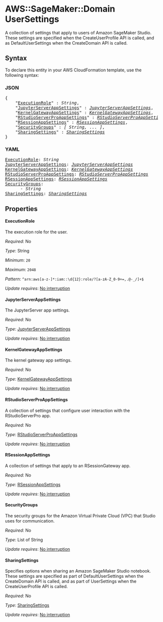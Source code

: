 # AWS::SageMaker::Domain UserSettings

A collection of settings that apply to users of Amazon SageMaker Studio. These settings are specified when the CreateUserProfile API is called, and as DefaultUserSettings when the CreateDomain API is called.

## Syntax

To declare this entity in your AWS CloudFormation template, use the following syntax:

### JSON

<pre>
{
    "<a href="#executionrole" title="ExecutionRole">ExecutionRole</a>" : <i>String</i>,
    "<a href="#jupyterserverappsettings" title="JupyterServerAppSettings">JupyterServerAppSettings</a>" : <i><a href="jupyterserverappsettings.md">JupyterServerAppSettings</a></i>,
    "<a href="#kernelgatewayappsettings" title="KernelGatewayAppSettings">KernelGatewayAppSettings</a>" : <i><a href="kernelgatewayappsettings.md">KernelGatewayAppSettings</a></i>,
    "<a href="#rstudioserverproappsettings" title="RStudioServerProAppSettings">RStudioServerProAppSettings</a>" : <i><a href="rstudioserverproappsettings.md">RStudioServerProAppSettings</a></i>,
    "<a href="#rsessionappsettings" title="RSessionAppSettings">RSessionAppSettings</a>" : <i><a href="rsessionappsettings.md">RSessionAppSettings</a></i>,
    "<a href="#securitygroups" title="SecurityGroups">SecurityGroups</a>" : <i>[ String, ... ]</i>,
    "<a href="#sharingsettings" title="SharingSettings">SharingSettings</a>" : <i><a href="sharingsettings.md">SharingSettings</a></i>
}
</pre>

### YAML

<pre>
<a href="#executionrole" title="ExecutionRole">ExecutionRole</a>: <i>String</i>
<a href="#jupyterserverappsettings" title="JupyterServerAppSettings">JupyterServerAppSettings</a>: <i><a href="jupyterserverappsettings.md">JupyterServerAppSettings</a></i>
<a href="#kernelgatewayappsettings" title="KernelGatewayAppSettings">KernelGatewayAppSettings</a>: <i><a href="kernelgatewayappsettings.md">KernelGatewayAppSettings</a></i>
<a href="#rstudioserverproappsettings" title="RStudioServerProAppSettings">RStudioServerProAppSettings</a>: <i><a href="rstudioserverproappsettings.md">RStudioServerProAppSettings</a></i>
<a href="#rsessionappsettings" title="RSessionAppSettings">RSessionAppSettings</a>: <i><a href="rsessionappsettings.md">RSessionAppSettings</a></i>
<a href="#securitygroups" title="SecurityGroups">SecurityGroups</a>: <i>
      - String</i>
<a href="#sharingsettings" title="SharingSettings">SharingSettings</a>: <i><a href="sharingsettings.md">SharingSettings</a></i>
</pre>

## Properties

#### ExecutionRole

The execution role for the user.

_Required_: No

_Type_: String

_Minimum_: <code>20</code>

_Maximum_: <code>2048</code>

_Pattern_: <code>^arn:aws[a-z\-]*:iam::\d{12}:role/?[a-zA-Z_0-9+=,.@\-_/]+$</code>

_Update requires_: [No interruption](https://docs.aws.amazon.com/AWSCloudFormation/latest/UserGuide/using-cfn-updating-stacks-update-behaviors.html#update-no-interrupt)

#### JupyterServerAppSettings

The JupyterServer app settings.

_Required_: No

_Type_: <a href="jupyterserverappsettings.md">JupyterServerAppSettings</a>

_Update requires_: [No interruption](https://docs.aws.amazon.com/AWSCloudFormation/latest/UserGuide/using-cfn-updating-stacks-update-behaviors.html#update-no-interrupt)

#### KernelGatewayAppSettings

The kernel gateway app settings.

_Required_: No

_Type_: <a href="kernelgatewayappsettings.md">KernelGatewayAppSettings</a>

_Update requires_: [No interruption](https://docs.aws.amazon.com/AWSCloudFormation/latest/UserGuide/using-cfn-updating-stacks-update-behaviors.html#update-no-interrupt)

#### RStudioServerProAppSettings

A collection of settings that configure user interaction with the RStudioServerPro app.

_Required_: No

_Type_: <a href="rstudioserverproappsettings.md">RStudioServerProAppSettings</a>

_Update requires_: [No interruption](https://docs.aws.amazon.com/AWSCloudFormation/latest/UserGuide/using-cfn-updating-stacks-update-behaviors.html#update-no-interrupt)

#### RSessionAppSettings

A collection of settings that apply to an RSessionGateway app.

_Required_: No

_Type_: <a href="rsessionappsettings.md">RSessionAppSettings</a>

_Update requires_: [No interruption](https://docs.aws.amazon.com/AWSCloudFormation/latest/UserGuide/using-cfn-updating-stacks-update-behaviors.html#update-no-interrupt)

#### SecurityGroups

The security groups for the Amazon Virtual Private Cloud (VPC) that Studio uses for communication.

_Required_: No

_Type_: List of String

_Update requires_: [No interruption](https://docs.aws.amazon.com/AWSCloudFormation/latest/UserGuide/using-cfn-updating-stacks-update-behaviors.html#update-no-interrupt)

#### SharingSettings

Specifies options when sharing an Amazon SageMaker Studio notebook. These settings are specified as part of DefaultUserSettings when the CreateDomain API is called, and as part of UserSettings when the CreateUserProfile API is called.

_Required_: No

_Type_: <a href="sharingsettings.md">SharingSettings</a>

_Update requires_: [No interruption](https://docs.aws.amazon.com/AWSCloudFormation/latest/UserGuide/using-cfn-updating-stacks-update-behaviors.html#update-no-interrupt)


